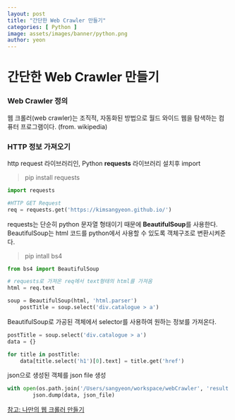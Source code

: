 ```yaml
---
layout: post
title: "간단한 Web Crawler 만들기"
categories: [ Python ]
image: assets/images/banner/python.png
author: yeon
---
```


# 간단한 Web Crawler 만들기

### Web Crawler 정의

웹 크롤러(web crawler)는 조직적, 자동화된 방법으로 월드 와이드 웹을 탐색하는 컴퓨터 프로그램이다. (from. wikipedia)


### HTTP 정보 가져오기
http request 라이브러리인, Python **requests** 라이브러리 설치후 import
> pip install requests

```python
import requests

#HTTP GET Request
req = requests.get('https://kimsangyeon.github.io/')
```

requests는 단순히 python 문자열 형태이기 때문에 **BeautifulSoup**를 사용한다.
BeautifulSoup는 html 코드를 python에서 사용할 수 있도록 객체구조로 변환시켜준다.

> pip intall bs4

```python
from bs4 import BeautifulSoup

# requests로 가져온 req에서 text형태의 html를 가져옴
html = req.text

soup = BeautifulSoup(html, 'html.parser')
    postTitle = soup.select('div.catalogue > a')
```

BeautifulSoup로 가공된 객체에서 selector를 사용하여 원하는 정보를 가져온다.

```python
postTitle = soup.select('div.catalogue > a')
data = {}

for title in postTitle:
    data[title.select('h1')[0].text] = title.get('href')
```

json으로 생성된 객체를 json file 생성
```python
with open(os.path.join('/Users/sangyeon/workspace/webCrawler', 'result.json'), 'w+') as json_file:
        json.dump(data, json_file)
```

[참고: 나만의 웹 크롤러 만들기](https://beomi.github.io/2017/01/20/HowToMakeWebCrawler/)